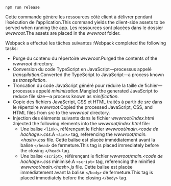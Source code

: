 ```console
npm run release
```

<span data-ttu-id="b3896-101">Cette commande génère les ressources côté client à délivrer pendant l’exécution de l’application.</span><span class="sxs-lookup"><span data-stu-id="b3896-101">This command yields the client-side assets to be served when running the app.</span></span> <span data-ttu-id="b3896-102">Les ressources sont placées dans le dossier *wwwroot*.</span><span class="sxs-lookup"><span data-stu-id="b3896-102">The assets are placed in the *wwwroot* folder.</span></span>

<span data-ttu-id="b3896-103">Webpack a effectué les tâches suivantes :</span><span class="sxs-lookup"><span data-stu-id="b3896-103">Webpack completed the following tasks:</span></span>

* <span data-ttu-id="b3896-104">Purge du contenu du répertoire *wwwroot*.</span><span class="sxs-lookup"><span data-stu-id="b3896-104">Purged the contents of the *wwwroot* directory.</span></span>
* <span data-ttu-id="b3896-105">Conversion du code TypeScript en JavaScript&mdash;processus appelé *transpilation*.</span><span class="sxs-lookup"><span data-stu-id="b3896-105">Converted the TypeScript to JavaScript&mdash;a process known as *transpilation*.</span></span>
* <span data-ttu-id="b3896-106">Troncation du code JavaScript généré pour réduire la taille de fichier&mdash;processus appelé *minimisation*.</span><span class="sxs-lookup"><span data-stu-id="b3896-106">Mangled the generated JavaScript to reduce file size&mdash;a process known as *minification*.</span></span>
* <span data-ttu-id="b3896-107">Copie des fichiers JavaScript, CSS et HTML traités à partir de *src* dans le répertoire *wwwroot*.</span><span class="sxs-lookup"><span data-stu-id="b3896-107">Copied the processed JavaScript, CSS, and HTML files from *src* to the *wwwroot* directory.</span></span>
* <span data-ttu-id="b3896-108">Injection des éléments suivants dans le fichier *wwwroot/index.html* :</span><span class="sxs-lookup"><span data-stu-id="b3896-108">Injected the following elements into the *wwwroot/index.html* file:</span></span>
    * <span data-ttu-id="b3896-109">Une balise `<link>`, référençant le fichier *wwwroot/main.\<code de hachage\>.css*.</span><span class="sxs-lookup"><span data-stu-id="b3896-109">A `<link>` tag, referencing the *wwwroot/main.\<hash\>.css* file.</span></span> <span data-ttu-id="b3896-110">Cette balise est placée immédiatement avant la balise `</head>` de fermeture.</span><span class="sxs-lookup"><span data-stu-id="b3896-110">This tag is placed immediately before the closing `</head>` tag.</span></span>
    * <span data-ttu-id="b3896-111">Une balise `<script>`, référençant le fichier *wwwroot/main.\<code de hachage\>.css* minimisé.</span><span class="sxs-lookup"><span data-stu-id="b3896-111">A `<script>` tag, referencing the minified *wwwroot/main.\<hash\>.js* file.</span></span> <span data-ttu-id="b3896-112">Cette balise est placée immédiatement avant la balise `</body>` de fermeture.</span><span class="sxs-lookup"><span data-stu-id="b3896-112">This tag is placed immediately before the closing `</body>` tag.</span></span>
